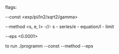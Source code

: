 flags: 

--const <exp/pi/ln2/sqrt2/gamma>


--method <s, e, l>  -//-  s - series/e - equation/l - limit


--eps <0.0001>

to run ./programm --const <const> --method <method> --eps <value>
